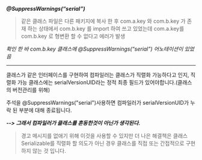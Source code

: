 ***@SuppressWarnings(“serial”)***

>같은 클래스 파일은 다른 패키지에 복사 한 후 com.a.key 와 com.b.key 가 존재 하는 상태에서
>com.b.key 를 import 하여 쓰고 있었는데 com.a.key를 com.b.key 로 형변환 할 수 없다고 에러가 발생

*확인 한 바 com.b.key 클래스에 @SuppressWarnings(“serial”) 어노테이션이 있었음*

--------------------------------------------------------------------------------------------------------

클래스가 같은 인터페이스를 구현하여 컴파일러는 클래스가 직렬화 가능하다고 인지,
직렬화 가능 클래스에는 serialVersionUID라는 정적 최종 필드가 있어야합니다.(클래스의 버전관리를 위해)

주석을 @SuppressWarnings("serial")사용하면 컴파일러가 serialVersionUID가 누락 된 부분에 대해 종료됩니다.

***--> 그래서 컴파일러가 클래스를 혼동한것이 아닌가 생각된다.***
>경고 메시지를 없애기 위해 이것을 사용할 수 있지만 더 나은 해결책은 클래스 Serializable를 직렬화 할 의도가 아닌 경우 
>클래스를 직접 또는 간접적으로 구현하지 않는 것 입니다.

